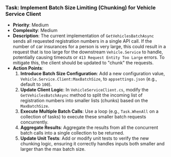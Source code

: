 ### Task: Implement Batch Size Limiting (Chunking) for Vehicle Service Client

-   **Priority**: Medium
-   **Complexity**: Medium
-   **Description**: The current implementation of `GetVehiclesBatchAsync` sends all requested registration numbers in a single API call. If the number of car insurances for a person is very large, this could result in a request that is too large for the downstream `Vehicle.Service` to handle, potentially causing timeouts or `413 Request Entity Too Large` errors. To mitigate this, the client should be updated to "chunk" the requests.
-   **Action Points**:
    1.  **Introduce Batch Size Configuration**: Add a new configuration value, `Vehicle.Service.Client:MaxBatchSize`, to `appsettings.json` (e.g., default to `100`).
    2.  **Update Client Logic**: In `VehicleServiceClient.cs`, modify the `GetVehiclesBatchAsync` method to split the incoming list of registration numbers into smaller lists (chunks) based on the `MaxBatchSize`.
    3.  **Execute Multiple Batch Calls**: Use a loop (e.g., `Task.WhenAll` on a collection of tasks) to execute these smaller batch requests concurrently.
    4.  **Aggregate Results**: Aggregate the results from all the concurrent batch calls into a single collection to be returned.
    5.  **Update Unit Tests**: Add or modify unit tests to verify the new chunking logic, ensuring it correctly handles inputs both smaller and larger than the max batch size.
